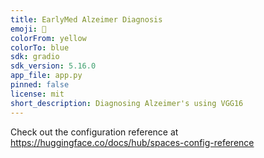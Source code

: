```yaml
---
title: EarlyMed Alzeimer Diagnosis
emoji: 🦀
colorFrom: yellow
colorTo: blue
sdk: gradio
sdk_version: 5.16.0
app_file: app.py
pinned: false
license: mit
short_description: Diagnosing Alzeimer's using VGG16
---
```


Check out the configuration reference at https://huggingface.co/docs/hub/spaces-config-reference
